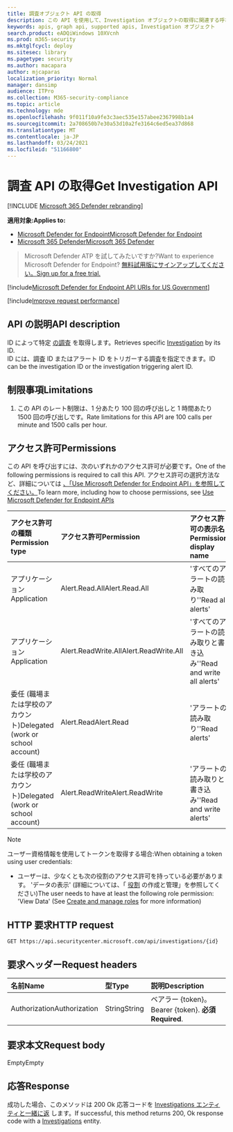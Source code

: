 ```yaml
---
title: 調査オブジェクト API の取得
description: この API を使用して、Investigation オブジェクトの取得に関連する呼び出しを作成する
keywords: apis, graph api, supported apis, Investigation オブジェクト
search.product: eADQiWindows 10XVcnh
ms.prod: m365-security
ms.mktglfcycl: deploy
ms.sitesec: library
ms.pagetype: security
ms.author: macapara
author: mjcaparas
localization_priority: Normal
manager: dansimp
audience: ITPro
ms.collection: M365-security-compliance
ms.topic: article
ms.technology: mde
ms.openlocfilehash: 9f011f10a9fe3c3aec535e157abee2367998b1a4
ms.sourcegitcommit: 2a708650b7e30a53d10a2fe3164c6ed5ea37d868
ms.translationtype: MT
ms.contentlocale: ja-JP
ms.lasthandoff: 03/24/2021
ms.locfileid: "51166800"
---
```

# <a name="get-investigation-api"></a><span data-ttu-id="e68fc-104">調査 API の取得</span><span class="sxs-lookup"><span data-stu-id="e68fc-104">Get Investigation API</span></span>

[!INCLUDE [Microsoft 365 Defender rebranding](../../includes/microsoft-defender.md)]

<span data-ttu-id="e68fc-105">**適用対象:**</span><span class="sxs-lookup"><span data-stu-id="e68fc-105">**Applies to:**</span></span>
- [<span data-ttu-id="e68fc-106">Microsoft Defender for Endpoint</span><span class="sxs-lookup"><span data-stu-id="e68fc-106">Microsoft Defender for Endpoint</span></span>](https://go.microsoft.com/fwlink/p/?linkid=2154037)
- [<span data-ttu-id="e68fc-107">Microsoft 365 Defender</span><span class="sxs-lookup"><span data-stu-id="e68fc-107">Microsoft 365 Defender</span></span>](https://go.microsoft.com/fwlink/?linkid=2118804)

> <span data-ttu-id="e68fc-108">Microsoft Defender ATP を試してみたいですか?</span><span class="sxs-lookup"><span data-stu-id="e68fc-108">Want to experience Microsoft Defender for Endpoint?</span></span> [<span data-ttu-id="e68fc-109">無料試用版にサインアップしてください。</span><span class="sxs-lookup"><span data-stu-id="e68fc-109">Sign up for a free trial.</span></span>](https://www.microsoft.com/microsoft-365/windows/microsoft-defender-atp?ocid=docs-wdatp-exposedapis-abovefoldlink) 

[!include[Microsoft Defender for Endpoint API URIs for US Government](../../includes/microsoft-defender-api-usgov.md)]

[!include[Improve request performance](../../includes/improve-request-performance.md)]


## <a name="api-description"></a><span data-ttu-id="e68fc-110">API の説明</span><span class="sxs-lookup"><span data-stu-id="e68fc-110">API description</span></span>
<span data-ttu-id="e68fc-111">ID によって特定 [の調査](investigation.md) を取得します。</span><span class="sxs-lookup"><span data-stu-id="e68fc-111">Retrieves specific [Investigation](investigation.md) by its ID.</span></span>
<br> <span data-ttu-id="e68fc-112">ID には、調査 ID またはアラート ID をトリガーする調査を指定できます。</span><span class="sxs-lookup"><span data-stu-id="e68fc-112">ID can be the investigation ID or the investigation triggering alert ID.</span></span>


## <a name="limitations"></a><span data-ttu-id="e68fc-113">制限事項</span><span class="sxs-lookup"><span data-stu-id="e68fc-113">Limitations</span></span>
1. <span data-ttu-id="e68fc-114">この API のレート制限は、1 分あたり 100 回の呼び出しと 1 時間あたり 1500 回の呼び出しです。</span><span class="sxs-lookup"><span data-stu-id="e68fc-114">Rate limitations for this API are 100 calls per minute and 1500 calls per hour.</span></span>


## <a name="permissions"></a><span data-ttu-id="e68fc-115">アクセス許可</span><span class="sxs-lookup"><span data-stu-id="e68fc-115">Permissions</span></span>
<span data-ttu-id="e68fc-116">この API を呼び出すには、次のいずれかのアクセス許可が必要です。</span><span class="sxs-lookup"><span data-stu-id="e68fc-116">One of the following permissions is required to call this API.</span></span> <span data-ttu-id="e68fc-117">アクセス許可の選択方法など、詳細については [、「Use Microsoft Defender for Endpoint API」を参照してください。](apis-intro.md)</span><span class="sxs-lookup"><span data-stu-id="e68fc-117">To learn more, including how to choose permissions, see [Use Microsoft Defender for Endpoint APIs](apis-intro.md)</span></span>

<span data-ttu-id="e68fc-118">アクセス許可の種類</span><span class="sxs-lookup"><span data-stu-id="e68fc-118">Permission type</span></span> |   <span data-ttu-id="e68fc-119">アクセス許可</span><span class="sxs-lookup"><span data-stu-id="e68fc-119">Permission</span></span>  |   <span data-ttu-id="e68fc-120">アクセス許可の表示名</span><span class="sxs-lookup"><span data-stu-id="e68fc-120">Permission display name</span></span>
:---|:---|:---
<span data-ttu-id="e68fc-121">アプリケーション</span><span class="sxs-lookup"><span data-stu-id="e68fc-121">Application</span></span> |   <span data-ttu-id="e68fc-122">Alert.Read.All</span><span class="sxs-lookup"><span data-stu-id="e68fc-122">Alert.Read.All</span></span> |    <span data-ttu-id="e68fc-123">'すべてのアラートの読み取り'</span><span class="sxs-lookup"><span data-stu-id="e68fc-123">'Read all alerts'</span></span>
<span data-ttu-id="e68fc-124">アプリケーション</span><span class="sxs-lookup"><span data-stu-id="e68fc-124">Application</span></span> |   <span data-ttu-id="e68fc-125">Alert.ReadWrite.All</span><span class="sxs-lookup"><span data-stu-id="e68fc-125">Alert.ReadWrite.All</span></span> |   <span data-ttu-id="e68fc-126">'すべてのアラートの読み取りと書き込み'</span><span class="sxs-lookup"><span data-stu-id="e68fc-126">'Read and write all alerts'</span></span>
<span data-ttu-id="e68fc-127">委任 (職場または学校のアカウント)</span><span class="sxs-lookup"><span data-stu-id="e68fc-127">Delegated (work or school account)</span></span> | <span data-ttu-id="e68fc-128">Alert.Read</span><span class="sxs-lookup"><span data-stu-id="e68fc-128">Alert.Read</span></span> | <span data-ttu-id="e68fc-129">'アラートの読み取り'</span><span class="sxs-lookup"><span data-stu-id="e68fc-129">'Read alerts'</span></span>
<span data-ttu-id="e68fc-130">委任 (職場または学校のアカウント)</span><span class="sxs-lookup"><span data-stu-id="e68fc-130">Delegated (work or school account)</span></span> | <span data-ttu-id="e68fc-131">Alert.ReadWrite</span><span class="sxs-lookup"><span data-stu-id="e68fc-131">Alert.ReadWrite</span></span> | <span data-ttu-id="e68fc-132">'アラートの読み取りと書き込み'</span><span class="sxs-lookup"><span data-stu-id="e68fc-132">'Read and write alerts'</span></span>

>[!Note]
> <span data-ttu-id="e68fc-133">ユーザー資格情報を使用してトークンを取得する場合:</span><span class="sxs-lookup"><span data-stu-id="e68fc-133">When obtaining a token using user credentials:</span></span>
>- <span data-ttu-id="e68fc-134">ユーザーは、少なくとも次の役割のアクセス許可を持っている必要があります。 'データの表示' (詳細については、「 [役割](user-roles.md) の作成と管理」を参照してください)</span><span class="sxs-lookup"><span data-stu-id="e68fc-134">The user needs to have at least the following role permission: 'View Data' (See [Create and manage roles](user-roles.md) for more information)</span></span>

## <a name="http-request"></a><span data-ttu-id="e68fc-135">HTTP 要求</span><span class="sxs-lookup"><span data-stu-id="e68fc-135">HTTP request</span></span>
```
GET https://api.securitycenter.microsoft.com/api/investigations/{id}
```

## <a name="request-headers"></a><span data-ttu-id="e68fc-136">要求ヘッダー</span><span class="sxs-lookup"><span data-stu-id="e68fc-136">Request headers</span></span>

<span data-ttu-id="e68fc-137">名前</span><span class="sxs-lookup"><span data-stu-id="e68fc-137">Name</span></span> | <span data-ttu-id="e68fc-138">型</span><span class="sxs-lookup"><span data-stu-id="e68fc-138">Type</span></span> | <span data-ttu-id="e68fc-139">説明</span><span class="sxs-lookup"><span data-stu-id="e68fc-139">Description</span></span>
:---|:---|:---
<span data-ttu-id="e68fc-140">Authorization</span><span class="sxs-lookup"><span data-stu-id="e68fc-140">Authorization</span></span> | <span data-ttu-id="e68fc-141">String</span><span class="sxs-lookup"><span data-stu-id="e68fc-141">String</span></span> | <span data-ttu-id="e68fc-142">ベアラー {token}。</span><span class="sxs-lookup"><span data-stu-id="e68fc-142">Bearer {token}.</span></span> <span data-ttu-id="e68fc-143">**必須**</span><span class="sxs-lookup"><span data-stu-id="e68fc-143">**Required**.</span></span>


## <a name="request-body"></a><span data-ttu-id="e68fc-144">要求本文</span><span class="sxs-lookup"><span data-stu-id="e68fc-144">Request body</span></span>
<span data-ttu-id="e68fc-145">Empty</span><span class="sxs-lookup"><span data-stu-id="e68fc-145">Empty</span></span>

## <a name="response"></a><span data-ttu-id="e68fc-146">応答</span><span class="sxs-lookup"><span data-stu-id="e68fc-146">Response</span></span>
<span data-ttu-id="e68fc-147">成功した場合、このメソッドは 200 Ok 応答コードを [Investigations エンティティと一緒に返](investigation.md) します。</span><span class="sxs-lookup"><span data-stu-id="e68fc-147">If successful, this method returns 200, Ok response code with a [Investigations](investigation.md) entity.</span></span>

